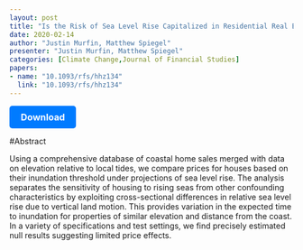 ```yaml
---
layout: post
title: "Is the Risk of Sea Level Rise Capitalized in Residential Real Estate?"
date: 2020-02-14
author: "Justin Murfin, Matthew Spiegel"
presenter: "Justin Murfin, Matthew Spiegel"
categories: [Climate Change,Journal of Financial Studies]
papers:
- name: "10.1093/rfs/hhz134"
  link: "10.1093/rfs/hhz134"
---
```


<p>
  <a href='https://sci.bban.top/pdf/10.1093/rfs%252Fhhz134.pdf' class='button'>
    Download
  </a>
</p>

<style>
  .button {
    display: inline-block;
    padding: 10px 20px;
    background-color: #007bff;
    color: #fff;
    text-decoration: none;
    border-radius: 5px;
    font-size: 16px;
    font-weight: bold;
  }
</style>

#Abstract
<p>Using a comprehensive database of coastal home sales merged with data on elevation relative to local tides, we compare prices for houses based on their inundation threshold under projections of sea level rise. The analysis separates the sensitivity of housing to rising seas from other confounding characteristics by exploiting cross-sectional differences in relative sea level rise due to vertical land motion. This provides variation in the expected time to inundation for properties of similar elevation and distance from the coast. In a variety of specifications and test settings, we find precisely estimated null results suggesting limited price effects.</p>
